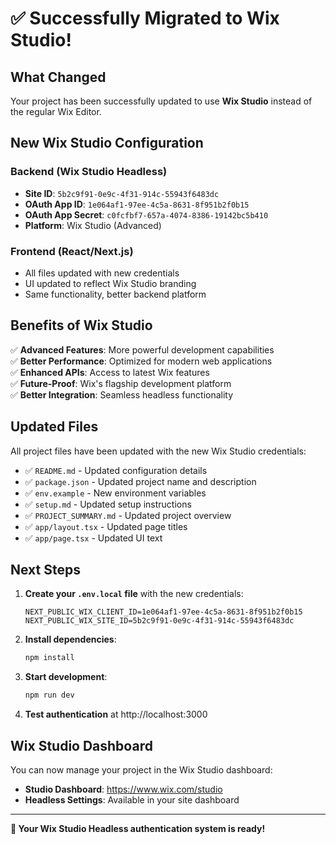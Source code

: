# ✅ Successfully Migrated to Wix Studio!

## What Changed

Your project has been successfully updated to use **Wix Studio** instead of the regular Wix Editor.

## New Wix Studio Configuration

### Backend (Wix Studio Headless)
- **Site ID**: `5b2c9f91-0e9c-4f31-914c-55943f6483dc`
- **OAuth App ID**: `1e064af1-97ee-4c5a-8631-8f951b2f0b15`
- **OAuth App Secret**: `c0fcfbf7-657a-4074-8386-19142bc5b410`
- **Platform**: Wix Studio (Advanced)

### Frontend (React/Next.js)
- All files updated with new credentials
- UI updated to reflect Wix Studio branding
- Same functionality, better backend platform

## Benefits of Wix Studio

✅ **Advanced Features**: More powerful development capabilities  
✅ **Better Performance**: Optimized for modern web applications  
✅ **Enhanced APIs**: Access to latest Wix features  
✅ **Future-Proof**: Wix's flagship development platform  
✅ **Better Integration**: Seamless headless functionality  

## Updated Files

All project files have been updated with the new Wix Studio credentials:

- ✅ `README.md` - Updated configuration details
- ✅ `package.json` - Updated project name and description
- ✅ `env.example` - New environment variables
- ✅ `setup.md` - Updated setup instructions
- ✅ `PROJECT_SUMMARY.md` - Updated project overview
- ✅ `app/layout.tsx` - Updated page titles
- ✅ `app/page.tsx` - Updated UI text

## Next Steps

1. **Create your `.env.local` file** with the new credentials:
   ```env
   NEXT_PUBLIC_WIX_CLIENT_ID=1e064af1-97ee-4c5a-8631-8f951b2f0b15
   NEXT_PUBLIC_WIX_SITE_ID=5b2c9f91-0e9c-4f31-914c-55943f6483dc
   ```

2. **Install dependencies**:
   ```bash
   npm install
   ```

3. **Start development**:
   ```bash
   npm run dev
   ```

4. **Test authentication** at http://localhost:3000

## Wix Studio Dashboard

You can now manage your project in the Wix Studio dashboard:
- **Studio Dashboard**: https://www.wix.com/studio
- **Headless Settings**: Available in your site dashboard

---

**🎉 Your Wix Studio Headless authentication system is ready!** 